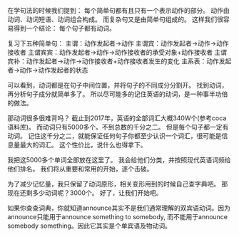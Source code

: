 在学句法的时候我们提到：
每个简单句都有且只有一个表示动作的部分。
动作由动词、动词短语、动词组合构成。
而复杂句又是由简单句组成的。
这样我们很容易得到一个结论：
每个句子都有动词。

复习下五种简单句：
主谓：动作发起者->动作
主谓宾：动作发起者->动作->动作接收者
主谓宾宾：动作发起者->动作->动作接收者的承受对象+动作接收者
主谓宾补：动作发起者->动作->动作接收者+动作接收者发生的变化
主系表：动作发起者->动作->动作发起者的状态

可以看到，动词都是在句子中间位置，并将句子的不同成分分割开。
找到动词，再分析句子成分就简单多了。
所以尽可能多的记住英语的动词，是一种事半功倍的做法。

那动词很多很难背吗？
截止到2017年，英语的全部词汇大概340W个(参考coca语料库)。
而动词只有5000多个。不到总数的千分之二。
但是每个句子都一定有动词。
记住这千分之二，就能保证任何句子你都至少认识一个词汇，很可能是信息量最大的词汇。
这个性价比，说什么也得拿下。

我把这5000多个单词全部放在这里了。
我会给他们分类，并按照现代英语词频给他们排名。
我们将从重要和常用的开始，逐个击破。

为了减少记忆量，我只保留了动词原形，相关变形用到的时候自己查字典吧。
那现在还剩多少动词呢？3000个。
好了，让我们开始吧。

如果你查查词典，你就知道announce其实不是我们通常理解的双宾语动词。因为announce只能用于announce something to somebody, 而不能用于announce somebody something。因此它其实是个单宾语及物动词。
